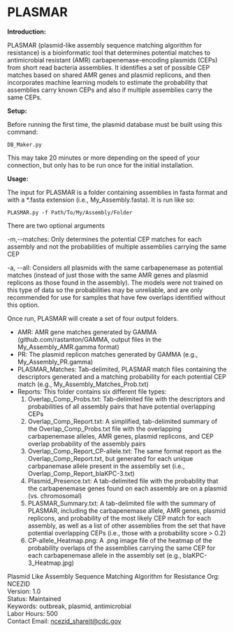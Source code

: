 # PLASMAR
**Introduction:**

PLASMAR (plasmid-like assembly sequence matching algorithm for resistance) is a bioinformatic tool that determines potential matches to antimicrobial resistant (AMR) carbapenemase-encoding plasmids (CEPs) from short read bacteria assemblies. It identifies a set of possible CEP matches based on shared AMR genes and plasmid replicons, and then incorporates machine learning models to estimate the probability that assemblies carry known CEPs and also if multiple assemblies carry the same CEPs.

**Setup:**

Before running the first time, the plasmid database must be built using this command:
```
DB_Maker.py
```
This may take 20 minutes or more depending on the speed of your connection, but only has to be run once for the initial installation.

**Usage:**

The input for PLASMAR is a folder containing assemblies in fasta format and with a *.fasta extension (i.e., My_Assembly.fasta). It is run like so:
```
PLASMAR.py -f Path/To/My/Assembly/Folder
```
There are two optional arguments

  -m,--matches:    Only determines the potential CEP matches for each assembly and not the probabilities of multiple assemblies carrying the same CEP
  
  -a, --all:    Considers all plasmids with the same carbapenemase as potential matches (instead of just those with the same AMR genes and plasmid replicons as those found in the assembly). The models were not trained on this type of data so the probabilities may be unreliable, and are only recommended for use for samples that have few overlaps identified without this option.

Once run, PLASMAR will create a set of four output folders.
  - AMR: AMR gene matches generated by GAMMA (github.com/rastanton/GAMMA, output files in the My_Assembly_AMR.gamma format)
  - PR: The plasmid replicon matches generated by GAMMA (e.g., My_Assembly_PR.gamma)
  - PLASMAR_Matches: Tab-delimited, PLASMAR match files containing the descriptors generated and a matching probability for each potential CEP match (e.g., My_Assembly_Matches_Prob.txt)
  - Reports: This folder contains six different file types:
    1. Overlap_Comp_Probs.txt: Tab-delimited file with the descriptors and probabilities of all assembly pairs that have potential overlapping CEPs
    2. Overlap_Comp_Report.txt: A simplified, tab-delimited summary of the Overlap_Comp_Probs.txt file with the overlapping carbapenemase alleles, AMR genes, plasmid replicons, and CEP overlap probability of the assembly pairs
    3. Overlap_Comp_Report_CP-allele.txt: The same format report as the Overlap_Comp_Report.txt, but generated for each unique carbpanemase allele present in the assembliy set (i.e., Overlap_Comp_Report_blaKPC-3.txt)
    4. Plasmid_Presence.txt: A tab-delimited file with the probability that the carbapenemase genes found on each assembly are on a plasmid (vs. chromosomal)
    5. PLASMAR_Summary.txt: A tab-delimited file with the summary of PLASMAR, including the carbapenemase allele, AMR genes, plasmid replicons, and probability of the most likely CEP match for each assembly, as well as a list of other assemblies from the set that have potential overlapping CEPs (i.e., those with a probability score > 0.2)
    6. CP-allele_Heatmap.png: A .png image file of the heatmap of the probability overlaps of the assemblies carrying the same CEP for each carbapenemase allele in the assembly set (e.g., blaKPC-3_Heatmap.jpg)
  

Plasmid Like Assembly Sequence Matching Algorithm for Resistance
Org: NCEZID\
Version: 1.0\
Status: Maintained\
Keywords: outbreak, plasmid, antimicrobial\
Labor Hours: 500\
Contact Email: ncezid_shareit@cdc.gov
